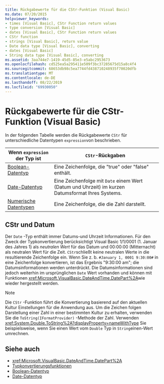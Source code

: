 ```yaml
---
title: Rückgabewerte für die CStr-Funktion (Visual Basic)
ms.date: 07/20/2015
helpviewer_keywords:
- times [Visual Basic], CStr Function return values
- type conversion [Visual Basic]
- dates [Visual Basic], CStr Function return values
- CStr function
- strings [Visual Basic], return value
- Date data type [Visual Basic], converting
- dates [Visual Basic]
- String data type [Visual Basic], converting
ms.assetid: 3aa744e7-1419-45d5-85e3-e5abc2953673
ms.openlocfilehash: cd525ea5a295411e509f3bc37285675d15a8c4f4
ms.sourcegitcommit: 68653db98c5ea7744fd438710248935f70020dfb
ms.translationtype: MT
ms.contentlocale: de-DE
ms.lasthandoff: 08/22/2019
ms.locfileid: "69930050"
---
```

# <a name="return-values-for-the-cstr-function-visual-basic"></a>Rückgabewerte für die CStr-Funktion (Visual Basic)
In der folgenden Tabelle werden die Rückgabewerte `CStr` für unterschiedliche Datentypen `expression`von beschrieben.  
  
|Wenn `expression` der Typ ist|`CStr`-Rückgaben|  
|-----------------------------|--------------------|  
|[Boolean-Datentyp](../../../visual-basic/language-reference/data-types/boolean-data-type.md)|Eine Zeichenfolge, die "true" oder "false" enthält.|  
|[Date-Datentyp](../../../visual-basic/language-reference/data-types/date-data-type.md)|Eine Zeichenfolge mit `Date` einem Wert (Datum und Uhrzeit) im kurzen Datumsformat Ihres Systems.|  
|[Numerische Datentypen](../../../visual-basic/programming-guide/language-features/data-types/numeric-data-types.md)|Eine Zeichenfolge, die die Zahl darstellt.|  
  
## <a name="cstr-and-date"></a>CStr und Datum  
 Der `Date` -Typ enthält immer Datums-und Uhrzeit Informationen. Für den Zweck der Typkonvertierung berücksichtigt Visual Basic 1/1/0001 (1. Januar des Jahres 1) als *neutralen Wert* für das Datum und 00:00:00 (Mitternacht) als neutralen Wert für die Zeit. `CStr`schließt keine neutralen Werte in die resultierende Zeichenfolge ein. Wenn Sie z. b. `#January 1, 0001 9:30:00#` in eine Zeichenfolge konvertieren, ist das Ergebnis "9:30:00 am"; die Datumsinformationen werden unterdrückt. Die Datumsinformationen sind jedoch weiterhin im ursprünglichen `Date` Wert vorhanden und können mit Funktionen <xref:Microsoft.VisualBasic.DateAndTime.DatePart%2A>wie wieder hergestellt werden.  
  
> [!NOTE]
> Die `CStr` -Funktion führt die Konvertierung basierend auf den aktuellen Kultur Einstellungen für die Anwendung aus. Um die Zeichen folgen Darstellung einer Zahl in einer bestimmten Kultur zu erhalten, verwenden Sie die `ToString(IFormatProvider)` -Methode der Zahl. Verwenden <xref:System.Double.ToString%2A?displayProperty=nameWithType> Sie beispielsweise, wenn Sie einen Wert vom `Double` Typ in `String`einen-Wert umrechnen.  
  
## <a name="see-also"></a>Siehe auch

- <xref:Microsoft.VisualBasic.DateAndTime.DatePart%2A>
- [Typkonvertierungsfunktionen](../../../visual-basic/language-reference/functions/type-conversion-functions.md)
- [Boolean-Datentyp](../../../visual-basic/language-reference/data-types/boolean-data-type.md)
- [Date-Datentyp](../../../visual-basic/language-reference/data-types/date-data-type.md)
